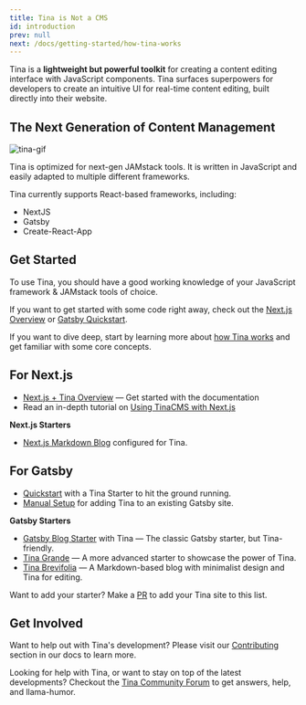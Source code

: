 ```yaml
---
title: Tina is Not a CMS
id: introduction
prev: null
next: /docs/getting-started/how-tina-works
---
```


Tina is a **lightweight but powerful toolkit** for creating a content editing interface with JavaScript components. Tina surfaces superpowers for developers to create an intuitive UI for real-time content editing, built directly into their website.

## The Next Generation of Content Management

![tina-gif](https://res.cloudinary.com/forestry-demo/video/upload/du_16,w_700,e_loop/v1571159974/tina-hero-demo.gif)

Tina is optimized for next-gen JAMstack tools. It is written in JavaScript and easily adapted to multiple different frameworks.

Tina currently supports React-based frameworks, including:

- NextJS
- Gatsby
- Create-React-App

## Get Started

To use Tina, you should have a good working knowledge of your JavaScript framework & JAMstack tools of choice.

If you want to get started with some code right away, check out the [Next.js Overview](/docs/integrations/nextjs) or [Gatsby Quickstart](/guides/gatsby/adding-tina/project-setup).

If you want to dive deep, start by learning more about [how Tina works](/docs/getting-started/how-tina-works) and get familiar with some core concepts.

## For Next.js

- [Next.js + Tina Overview](/docs/integrations/nextjs) — Get started with the documentation
- Read an in-depth tutorial on [Using TinaCMS with Next.js](/blog/using-tinacms-with-nextjs/)

**Next.js Starters**

- [Next.js Markdown Blog](https://github.com/kendallstrautman/brevifolia-next-tinacms) configured for Tina.

## For Gatsby

- [Quickstart](/guides/gatsby/adding-tina/project-setup) with a Tina Starter to hit the ground running.
- [Manual Setup](/guides/gatsby/adding-tina/project-setup) for adding Tina to an existing Gatsby site.

**Gatsby Starters**

- [Gatsby Blog Starter](https://github.com/tinacms/gatsby-starter-tinacms) with Tina — The classic Gatsby starter, but Tina-friendly.
- [Tina Grande](https://github.com/tinacms/tina-starter-grande) — A more advanced starter to showcase the power of Tina.
- [Tina Brevifolia](https://github.com/kendallstrautman/brevifolia-gatsby-tinacms) — A Markdown-based blog with minimalist design and Tina for editing.

Want to add your starter? Make a [PR](/docs/contributing/guidelines) to add your Tina site to this list.

## Get Involved

Want to help out with Tina's development? Please visit our [Contributing](/docs/contributing/guidelines) section in our docs to learn more.

Looking for help with Tina, or want to stay on top of the latest developments? Checkout the [Tina Community Forum](https://community.tinacms.org/) to get answers, help, and llama-humor.
